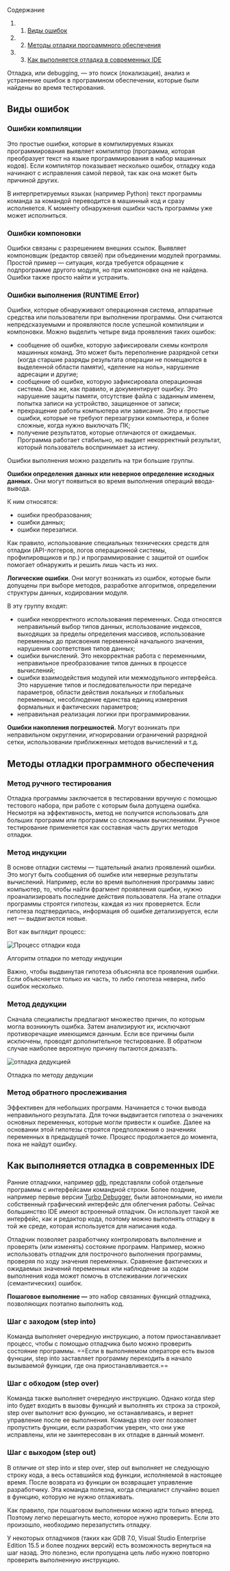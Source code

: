 Содержание

1. 1. [Виды ошибок](https://blog.skillfactory.ru/glossary/otladka-debugging/#виды-ошибок)
2. 2. [Методы отладки программного обеспечения](https://blog.skillfactory.ru/glossary/otladka-debugging/#методы-отладки-программного-обеспечения)
3. 3. [Как выполняется отладка в современных IDE](https://blog.skillfactory.ru/glossary/otladka-debugging/#как-выполняется-отладка-в-современных-ide)

Отладка, или debugging, — это поиск (локализация), анализ и устранение ошибок в программном обеспечении, которые были найдены во время тестирования.
## Виды ошибок

### Ошибки компиляции

Это простые ошибки, которые в компилируемых языках программирования выявляет компилятор (программа, которая преобразует текст на языке программирования в набор машинных кодов). Если компилятор показывает несколько ошибок, отладку кода начинают с исправления самой первой, так как она может быть причиной других.

В интерпретируемых языках (например Python) текст программы команда за командой переводится в машинный код и сразу исполняется. К моменту обнаружения ошибки часть программы уже может исполниться.

### Ошибки компоновки

Ошибки связаны с разрешением внешних ссылок. Выявляет компоновщик (редактор связей) при объединении модулей программы. Простой пример — ситуация, когда требуется обращение к подпрограмме другого модуля, но при компоновке она не найдена. Ошибки также просто найти и устранить.

### Ошибки выполнения (RUNTIME Error)

Ошибки, которые обнаруживают операционная система, аппаратные средства или пользователи при выполнении программы. Они считаются непредсказуемыми и проявляются после успешной компиляции и компоновки. Можно выделить четыре вида проявления таких ошибок:

- сообщение об ошибке, которую зафиксировали схемы контроля машинных команд. Это может быть переполнение разрядной сетки (когда старшие разряды результата операции не помещаются в выделенной области памяти), «деление на ноль», нарушение адресации и другие;
- сообщение об ошибке, которую зафиксировала операционная система. Она же, как правило, и документирует ошибку. Это нарушение защиты памяти, отсутствие файла с заданным именем, попытка записи на устройство, защищенное от записи;
- прекращение работы компьютера или зависание. Это и простые ошибки, которые не требуют перезагрузки компьютера, и более сложные, когда нужно выключать ПК;
- получение результатов, которые отличаются от ожидаемых. Программа работает стабильно, но выдает некорректный результат, который пользователь воспринимает за истину.

Ошибки выполнения можно разделить на три большие группы.

**Ошибки определения** **данных или неверное определение исходных данных.** Они могут появиться во время выполнения операций ввода-вывода.

К ним относятся:

- ошибки преобразования;
- ошибки данных;
- ошибки перезаписи.

Как правило, использование специальных технических средств для отладки (API-логгеров, логов операционной системы, профилировщиков и пр.) и программирование с защитой от ошибок помогает обнаружить и решить лишь часть из них.

**Логические ошибки**. Они могут возникать из ошибок, которые были допущены при выборе методов, разработке алгоритмов, определении структуры данных, кодировании модуля.

В эту группу входят:

- ошибки некорректного использования переменных. Сюда относятся неправильный выбор типов данных, использование индексов, выходящих за пределы определения массивов, использование переменных до присвоения переменной начального значения, нарушения соответствия типов данных;
- ошибки вычислений. Это некорректная работа с переменными, неправильное преобразование типов данных в процессе вычислений;
- ошибки взаимодействия модулей или межмодульного интерфейса. Это нарушение типов и последовательности при передаче параметров, области действия локальных и глобальных переменных, несоблюдение единства единиц измерения формальных и фактических параметров;
- неправильная реализация логики при программировании.

**Ошибки накопления погрешностей.** Могут возникать при неправильном округлении, игнорировании ограничений разрядной сетки, использовании приближенных методов вычислений и т.д.

## Методы отладки программного обеспечения

### Метод ручного тестирования

Отладка программы заключается в тестировании вручную с помощью тестового набора, при работе с которым была допущена ошибка. Несмотря на эффективность, метод не получится использовать для больших программ или программ со сложными вычислениями. Ручное тестирование применяется как составная часть других методов отладки.

### Метод индукции

В основе отладки системы — тщательный анализ проявлений ошибки. Это могут быть сообщения об ошибке или неверные результаты вычислений. Например, если во время выполнения программы завис компьютер, то, чтобы найти фрагмент проявления ошибки, нужно проанализировать последние действия пользователя. На этапе отладки программы строятся гипотезы, каждая из них проверяется. Если гипотеза подтвердилась, информация об ошибке детализируется, если нет — выдвигаются новые.

Вот как выглядит процесс:

![Процесс отладки кода](https://blog.skillfactory.ru/wp-content/uploads/2023/02/debugging-1-5278376.png)

Алгоритм отладки по методу индукции

Важно, чтобы выдвинутая гипотеза объясняла все проявления ошибки. Если объясняется только их часть, то либо гипотеза неверна, либо ошибок несколько.

### Метод дедукции

Сначала специалисты предлагают множество причин, по которым могла возникнуть ошибка. Затем анализируют их, исключают противоречащие имеющимся данным. Если все причины были исключены, проводят дополнительное тестирование. В обратном случае наиболее вероятную причину пытаются доказать.

![отладка дедукцией](https://blog.skillfactory.ru/wp-content/uploads/2023/02/debugging-2-1827382.png)

Отладка по методу дедукции

### Метод обратного прослеживания

Эффективен для небольших программ. Начинается с точки вывода неправильного результата. Для точки выдвигается гипотеза о значениях основных переменных, которые могли привести к ошибке. Далее на основании этой гипотезы строятся предположения о значениях переменных в предыдущей точке. Процесс продолжается до момента, пока не найдут ошибку.

## Как выполняется отладка в современных IDE

Ранние отладчики, например [gdb](https://en.wikipedia.org/wiki/GNU_Debugger), представляли собой отдельные программы с интерфейсами командной строки. Более поздние, например первые версии [Turbo Debugger](https://en.wikipedia.org/wiki/Borland_Turbo_Debugger), были автономными, но имели собственный графический интерфейс для облегчения работы. Сейчас большинство IDE имеют встроенный отладчик. Он использует такой же интерфейс, как и редактор кода, поэтому можно выполнять отладку в той же среде, которая используется для написания кода.

Отладчик позволяет разработчику контролировать выполнение и проверять (или изменять) состояние программ. Например, можно использовать отладчик для построчного выполнения программы, проверяя по ходу значения переменных. Сравнение фактических и ожидаемых значений переменных или наблюдение за ходом выполнения кода может помочь в отслеживании логических (семантических) ошибок.

**Пошаговое выполнение —** это набор связанных функций отладчика, позволяющих поэтапно выполнять код.

### Шаг с заходом (step into)

Команда выполняет очередную инструкцию, а потом приостанавливает процесс, чтобы с помощью отладчика было можно проверить состояние программы. ==Если в выполняемом операторе есть вызов функции, step into заставляет программу переходить в начало вызываемой функции, где она приостанавливается.==

### Шаг с обходом (step over)

Команда также выполняет очередную инструкцию. Однако когда step into будет входить в вызовы функций и выполнять их строка за строкой, step over выполнит всю функцию, не останавливаясь, и вернет управление после ее выполнения. Команда step over позволяет пропустить функции, если разработчик уверен, что они уже исправлены, или не заинтересован в их отладке в данный момент.

### Шаг с выходом (step out)

В отличие от step into и step over, step out выполняет не следующую строку кода, а весь оставшийся код функции, исполняемой в настоящее время. После возврата из функции он возвращает управление разработчику. Эта команда полезна, когда специалист случайно вошел в функцию, которую не нужно отлаживать.

Как правило, при пошаговом выполнении можно идти только вперед. Поэтому легко перешагнуть место, которое нужно проверить. Если это произошло, необходимо перезапустить отладку.

У некоторых отладчиков (таких как GDB 7.0, Visual Studio Enterprise Edition 15.5 и более поздних версий) есть возможность вернуться на шаг назад. Это полезно, если пропущена цель либо нужно повторно проверить выполненную инструкцию.